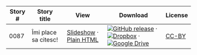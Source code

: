 Story # | Story title | View | Download | License
-------- | -----------  |:-------:| ---------------- | -------
0087 | Îmi place sa citesc! | <a href="https://global-asp.github.io/stories/ro/0087_îmi-place-sa-citesc_slides.html" target="_blank">Slideshow</a> · [Plain HTML](https://global-asp.github.io/stories/ro/0087_îmi-place-sa-citesc.html) | [![GitHub release](https://cloud.githubusercontent.com/assets/9295750/9483128/0e089e5e-4b51-11e5-98ca-6da5cef156a7.png "GitHub release")]() · [![Dropbox](https://cloud.githubusercontent.com/assets/9295750/10150606/3f5ae2dc-65f5-11e5-8f63-841c51cc1cde.png "Dropbox")]() · [![Google Drive](https://cloud.githubusercontent.com/assets/9295750/9473522/1d6fdde4-4b10-11e5-98f5-aa6c6b04a08e.png "Google Drive")]() | [CC-BY](https://creativecommons.org/licenses/by/3.0/)

